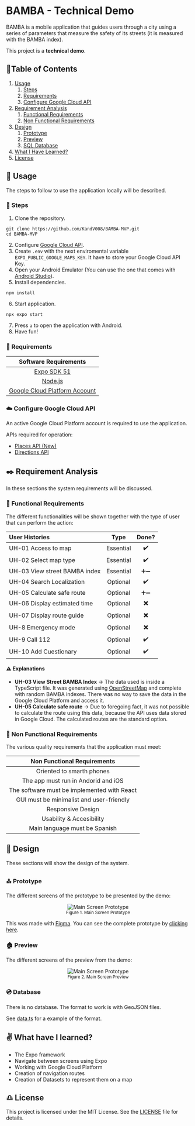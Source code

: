 # BAMBA - Technical Demo

BAMBA is a mobile application that guides users through a city using a series of parameters that measure the safety of its streets (it is measured with the BAMBA index).

This project is a **technical demo**.

## :scroll:Table of Contents

1. [Usage](#hammer-usage)
    1. [Steps](#paw_prints-steps)
    1. [Requirements](#wrench-requirements)
    1. [Configure Google Cloud API](#cloud-configure-google-cloud-api)
1. [Requirement Analysis](#black_nib-requirement-analysis)
    1. [Functional Requirements](#wrench-functional-requirements)
    1. [Non Functional Requirements](#electric_plug-non-functional-requirements)
1. [Design](#straight_ruler-design)
    1. [Prototype](#church-prototype)
    1. [Preview](#house-preview)
    1. [SQL Database](#cd-sql-database)
1. [What I Have Learned?](#v-what-have-i-learned)
1. [License](#libra-license)

## :hammer: Usage

The steps to follow to use the application locally will be described.

### :paw_prints: Steps

1. Clone the repository.

```
git clone https://github.com/KandV008/BAMBA-MVP.git
cd BAMBA-MVP
```

2. Configure [Google Cloud API](#cloud-configure-google-cloud-api).
3. Create ``.env`` with the next enviromental variable ``EXPO_PUBLIC_GOOGLE_MAPS_KEY``. It have to store your Google Cloud API Key.
4. Open your Android Emulator (You can use the one that comes with [Android Studio](https://developer.android.com/studio)).
5. Install dependencies.
```
npm install
```
6. Start application.

```
npx expo start
```

7. Press ``a`` to open the application with Android.
8. Have fun!

### :wrench: Requirements

| Software Requirements |
| :-: |
| [Expo SDK 51](https://expo.dev/changelog/2024/05-07-sdk-51) |
| [Node.js](https://nodejs.org/en)|
| [Google Cloud Platform Account](https://cloud.google.com) |

### :cloud: Configure Google Cloud API

An active Google Cloud Platform account is required to use the application.

APIs required for operation:
- [Places API (New)](https://console.cloud.google.com/apis/library/places.googleapis.com)
- [Directions API](https://console.cloud.google.com/apis/library/directions-backend.googleapis.com)

## :black_nib: Requirement Analysis

In these sections the system requirements will be discussed.

### :wrench: Functional Requirements

The different functionalities will be shown together with the type of user that can perform the action:

| User Histories | Type | Done? | 
| :-- | :-: | :-: |
| UH-01 Access to map  | Essential | :heavy_check_mark: |
| UH-02 Select map type | Essential | :heavy_check_mark: |
| UH-03 View street BAMBA index | Essential | :heavy_plus_sign::heavy_minus_sign: |
| UH-04 Search Localization | Optional | :heavy_check_mark: |
| UH-05 Calculate safe route | Optional | :heavy_plus_sign::heavy_minus_sign: |
| UH-06 Display estimated time | Optional | :heavy_multiplication_x: |
| UH-07 Display route guide | Optional | :heavy_multiplication_x: |
| UH-8 Emergency mode | Optional | :heavy_multiplication_x: |
| UH-9 Call 112 | Optional | :heavy_check_mark: |
| UH-10 Add Cuestionary | Optional | :heavy_check_mark: |

#### :warning: Explanations

- **UH-03 View Street BAMBA Index** -> The data used is inside a TypeScript file. It was generated using [OpenStreetMap](https://www.openstreetmap.org/#map=16/40.44829/-4.00341) and complete with random BAMBA indexes. There was no way to save the data in the Google Cloud Platform and access it.
- **UH-05 Calculate safe route** -> Due to foregoing fact, it was not possible to calculate the route using this data, because the API uses data stored in Google Cloud. The calculated routes are the standard option.

### :electric_plug: Non Functional Requirements

The various quality requirements that the application must meet:

| Non Functional Requirements |
| :-: |
| Oriented to smarth phones |
| The app must run in Andorid and iOS |
| The software must be implemented with React |
| GUI must be minimalist and user-friendly |
| Responsive Design |
| Usability & Accesibility |
| Main language must be Spanish |

## :straight_ruler: Design

These sections will show the design of the system.

### :church: Prototype

The different screens of the prototype to be presented by the demo:

<p align="center">
  <img src="/docs/prototype/main_screen_prototype.png" alt="Main Screen Prototype">
  <br>
  <small>Figure 1. Main Screen Prototype</small>
</p>

This was made with [Figma](https://www.figma.com/es-es/). You can see the complete prototype by [clicking here](https://www.figma.com/design/yzFtQpFiT7eUsAsPPYZVig/Prototipo-BAMBA?node-id=0-1).

### :house: Preview

The different screens of the preview from the demo:

<p align="center">
  <img src="/docs/preview/main_screen_preview.png" alt="Main Screen Prototype">
  <br>
  <small>Figure 2. Main Screen Preview</small>
</p>

### :cd: Database

There is no database. The format to work is with GeoJSON files. 

See [data.ts](./lib/data.ts) for a example of the format.

## :v: What have I learned?

* The Expo framework
* Navigate between screens using Expo
* Working with Google Cloud Platform
* Creation of navigation routes
* Creation of Datasets to represent them on a map

## :libra: License

This project is licensed under the MIT License. See the [LICENSE](./LICENSE) file for details.

